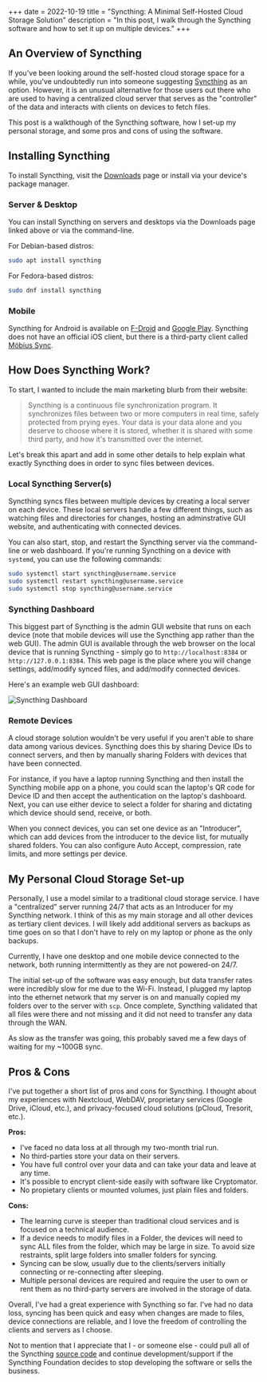 +++
date = 2022-10-19 
title = "Syncthing: A Minimal Self-Hosted Cloud Storage Solution"
description = "In this post, I walk through the Syncthing software and how to set it up on multiple devices."
+++

## An Overview of Syncthing

If you've been looking around the self-hosted cloud storage space for a while, 
you've undoubtedly run into someone suggesting 
[Syncthing](https://syncthing.net) as an option. However, it is an unusual 
alternative for those users out there who are used to having a centralized cloud 
server that serves as the "controller" of the data and interacts with clients on 
devices to fetch files.

This post is a walkthough of the Syncthing software, how I set-up my personal 
storage, and some pros and cons of using the software.

## Installing Syncthing

To install Syncthing, visit the [Downloads](https://syncthing.net/downloads/) 
page or install via your device's package manager.

### Server & Desktop

You can install Syncthing on servers and desktops via the Downloads page linked 
above or via the command-line.

For Debian-based distros:

```bash
sudo apt install syncthing
```

For Fedora-based distros:

```bash
sudo dnf install syncthing
```

### Mobile

Syncthing for Android is available on 
[F-Droid](https://f-droid.org/packages/com.nutomic.syncthingandroid/) and 
[Google Play](https://play.google.com/store/apps/details?id=com.nutomic.syncthingandroid).
Syncthing does not have an official iOS client, but there is a third-party 
client called [Möbius 
Sync](https://apps.apple.com/us/app/m%C3%B6bius-sync/id1539203216).

## How Does Syncthing Work?

To start, I wanted to include the main marketing blurb from their website:

> Syncthing is a continuous file synchronization program. It synchronizes files 
> between two or more computers in real time, safely protected from prying eyes. 
> Your data is your data alone and you deserve to choose where it is stored, 
> whether it is shared with some third party, and how it's transmitted over the 
> internet.

Let's break this apart and add in some other details to help explain what 
exactly Syncthing does in order to sync files between devices.

### Local Syncthing Server(s)

Syncthing syncs files between multiple devices by creating a local server on 
each device. These local servers handle a few different things, such as 
watching files and directories for changes, hosting an adminstrative GUI 
website, and authenticating with connected devices.

You can also start, stop, and restart the Syncthing server via the command-line 
or web dashboard. If you're running Syncthing on a device with `systemd`, you 
can use the following commands:

```bash
sudo systemctl start syncthing@username.service
sudo systemctl restart syncthing@username.service
sudo systemctl stop syncthing@username.service
```

### Syncthing Dashboard

This biggest part of Syncthing is the admin GUI website that runs on each 
device (note that mobile devices will use the Syncthing app rather than the 
web GUI). The admin GUI is available through the web browser on the 
local device that is running Syncthing - simply go to `http://localhost:8384` 
or `http://127.0.0.1:8384`. This web page is the place where you will change 
settings, add/modify synced files, and add/modify connected devices.

Here's an example web GUI dashboard:

![Syncthing Dashboard](https://img.cleberg.io/blog/20221020-syncthing/syncthing_gui.png "Syncthing Dashboard")

### Remote Devices

A cloud storage solution wouldn't be very useful if you aren't able to share 
data among various devices. Syncthing does this by sharing Device IDs to connect 
servers, and then by manually sharing Folders with devices that have been 
connected.

For instance, if you have a laptop running Syncthing and then install the 
Syncthing mobile app on a phone, you could scan the laptop's QR code for Device 
ID and then accept the authentication on the laptop's dashboard. Next, you can 
use either device to select a folder for sharing and dictating which device 
should send, receive, or both.

When you connect devices, you can set one device as an "Introducer", which can 
add devices from the introducer to the device list, for mutually shared folders. 
You can also configure Auto Accept, compression, rate limits, and more settings 
per device.

## My Personal Cloud Storage Set-up

Personally, I use a model similar to a traditional cloud storage service. I have 
a "centralized" server running 24/7 that acts as an Introducer for my Syncthing 
network. I think of this as my main storage and all other devices as tertiary 
client devices. I will likely add additional servers as backups as time goes on 
so that I don't have to rely on my laptop or phone as the only backups.

Currently, I have one desktop and one mobile device connected to the network, 
both running intermittently as they are not powered-on 24/7.

The initial set-up of the software was easy enough, but data transfer rates were 
incredibly slow for me due to the Wi-Fi. Instead, I plugged my laptop into the 
ethernet network that my server is on and manually copied my folders over to the 
server with `scp`. Once complete, Syncthing validated that all files were there 
and not missing and it did not need to transfer any data through the WAN.

As slow as the transfer was going, this probably saved me a few days of waiting 
for my ~100GB sync.

## Pros & Cons

I've put together a short list of pros and cons for Syncthing. I thought about 
my experiences with Nextcloud, WebDAV, proprietary services (Google Drive, 
iCloud, etc.), and privacy-focused cloud solutions (pCloud, Tresorit, etc.).

**Pros:**

- I've faced no data loss at all through my two-month trial run.
- No third-parties store your data on their servers.
- You have full control over your data and can take your data and leave at any 
time.
- It's possible to encrypt client-side easily with software like Cryptomator.
- No propietary clients or mounted volumes, just plain files and folders.

**Cons:**

- The learning curve is steeper than traditional cloud services and is focused 
on a technical audience.
- If a device needs to modify files in a Folder, the devices will need to sync 
ALL files from the folder, which may be large in size. To avoid size restraints, 
split large folders into smaller folders for syncing.
- Syncing can be slow, usually due to the clients/servers initially 
connecting or re-connecting after sleeping.
- Multiple personal devices are required and require the user to own or rent 
them as no third-party servers are involved in the storage of data.

Overall, I've had a great experience with Syncthing so far. I've had no data 
loss, syncing has been quick and easy when changes are made to files, device 
connections are reliable, and I love the freedom of controlling the clients and 
servers as I choose.

Not to mention that I appreciate that I - or someone else - could pull all of 
the Syncthing [source code](https://github.com/syncthing) and continue 
development/support if the Syncthing Foundation decides to stop developing the 
software or sells the business.
